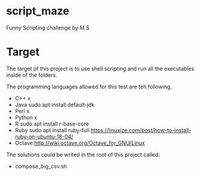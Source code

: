 # script_maze
Funny Scripting challenge by M.S

# Target

The target of this project is to use shell scripting and run all the executables inside of the folders.

The programming languages allowed for this test are teh following.

- C++ x
- Java sudo apt install default-jdk
- Perl x
- Python x
- R sudo apt install r-base-core
- Ruby sudo apt install ruby-full https://linuxize.com/post/how-to-install-ruby-on-ubuntu-18-04/
- Octave http://wiki.octave.org/Octave_for_GNU/Linux


The solutions could be writed in the root of this project called: 
- compose_big_csv.sh
